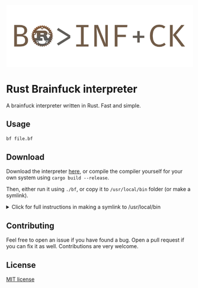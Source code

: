 <p align="center">
  <img src="assets/logo.png" alt="BRAINFUCK"/>
</p>

# Rust Brainfuck interpreter

A brainfuck interpreter written in Rust. Fast and simple.

## Usage

```bash
bf file.bf
```

## Download
Download the interpreter [here](https://github.com/Jomy10/Brainfuck-rs/releases/tag/v0.1.0), or compile the compiler yourself 
for your own system using `cargo build --release`.

Then, either run it using `./bf`, or copy it to `/usr/local/bin` folder (or make a symlink).

<details>
  <summary>Click for full instructions in making a symlink to /usr/local/bin</summary>
    
**Linux & MacOS**
```bash
# Go to /usr/local/bin folder
cd /usr/local/bin

# Make a symlink
ln -s /path/to/bf bf

# Or, alternatively, move the binary to the folder
mv /path/to/bf bf
```

**Windows**
```PowerShell
CD \Windows\System32
mklink bf \path\to\bf
```
*NOTE: I have no experiene with Windows PowerShell, so do correct me if I'm wrong.*
</details>

## Contributing
Feel free to open an issue if you have found a bug. Open a pull request if you can fix it as well. 
Contributions are very welcome.

## License
[MIT license](LICENSE.txt)